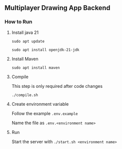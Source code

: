 ## Multiplayer Drawing App Backend

### How to Run

1. Install java 21

    `sudo apt update`
    
    `sudo apt install openjdk-21-jdk`

2. Install Maven

    `sudo apt install maven`

3. Compile

    This step is only required after code changes

    `./compile.sh`

4. Create environment variable

    Follow the example `.env.example`
    
    Name the file as `.env.<environment name>`

5. Run

    Start the server with `./start.sh <environment name>`



